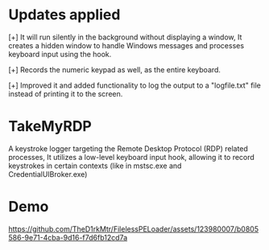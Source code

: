 # Updates applied

[+] It will run silently in the background without displaying a window, It creates a hidden window to handle Windows messages and processes keyboard input using the hook.

[+] Records the numeric keypad as well, as the entire keyboard.

[+] Improved it and added functionality to log the output to a "logfile.txt" file instead of printing it to the screen.

# TakeMyRDP
A keystroke logger targeting the Remote Desktop Protocol (RDP) related processes, It utilizes a low-level keyboard input hook, allowing it to record keystrokes in certain contexts (like in mstsc.exe and CredentialUIBroker.exe)

# Demo
https://github.com/TheD1rkMtr/FilelessPELoader/assets/123980007/b0805586-9e71-4cba-9d16-f7d6fb12cd7a

